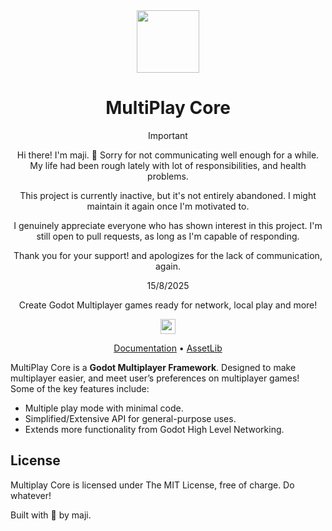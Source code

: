 <center>

<img src="addons/MultiplayCore/icons/icon.svg" height="100">

# MultiPlay Core


> [!IMPORTANT]
> Hi there! I'm maji. 👋 Sorry for not communicating well enough for a while. My life had been rough lately with lot of responsibilities, and health problems.
> 
> This project is currently inactive, but it's not entirely abandoned. I might maintain it again once I'm motivated to.
>
> I genuinely appreciate everyone who has shown interest in this project. I'm still open to pull requests, as long as I'm capable of responding.
>
> Thank you for your support! and apologizes for the lack of communication, again.
>
> 15/8/2025

Create Godot Multiplayer games ready for network, local play and more!

<a href="https://trello.com/b/GbqiaVtB/multiplay-core-roadmap" target="_blank">
<img height="24" alt="public-roadmap" src="https://github.com/maji-git/multiplay-core/assets/150906506/ad89401c-618c-45b0-9606-2f2c23aec66a">
</a>
 
[Documentation](https://mpc.himaji.xyz/docs) • [AssetLib](https://godotengine.org/asset-library/asset/2889)

</center>

MultiPlay Core is a **Godot Multiplayer Framework**. Designed to make multiplayer easier, and meet user’s preferences on multiplayer games! Some of the key features include:

- Multiple play mode with minimal code.
- Simplified/Extensive API for general-purpose uses.
- Extends more functionality from Godot High Level Networking.

## License

Multiplay Core is licensed under The MIT License, free of charge. Do whatever!

Built with 💖 by maji.

